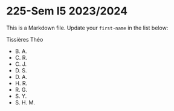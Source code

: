 # 225-Sem I5 2023/2024

This is a Markdown file.
Update your `first-name` in the list below:

Tissières Théo
* B. A.
* C. R.
* C. J.
* D. S.
* D. A.
* H. R.
* R. G.
* S. Y.
* S. H. M.
